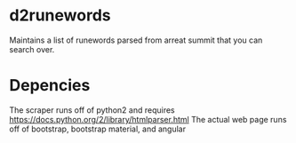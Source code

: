 # d2runewords

Maintains a list of runewords parsed from arreat summit that you can search over.

# Depencies

The scraper runs off of python2 and requires https://docs.python.org/2/library/htmlparser.html
The actual web page runs off of bootstrap, bootstrap material, and angular
